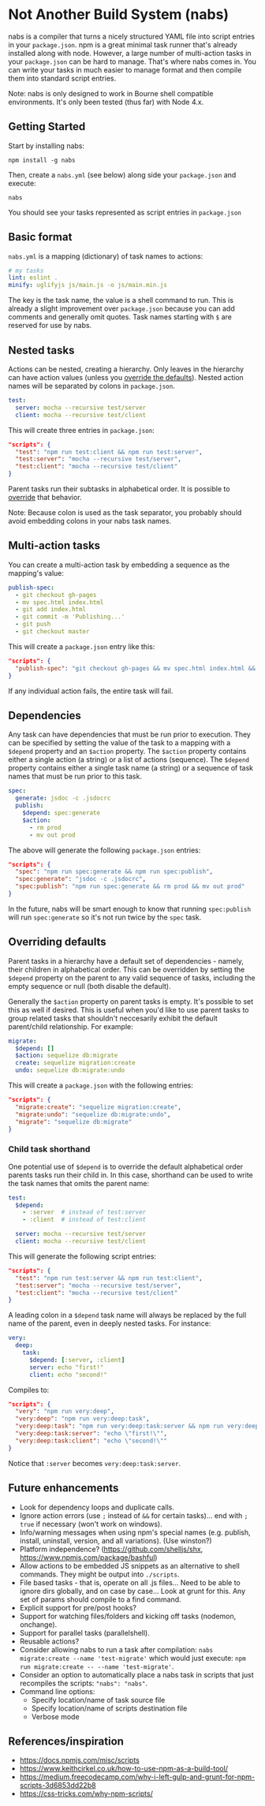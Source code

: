 # Not Another Build System (nabs)

nabs is a compiler that turns a nicely structured YAML file into script entries in your `package.json`. npm is a great minimal task runner that's already installed along with node. However, a large number of multi-action tasks in your `package.json` can be hard to manage. That's where nabs comes in. You can write your tasks in much easier to manage format and then compile them into standard script entries.

Note: nabs is only designed to work in Bourne shell compatible environments. It's only been tested (thus far) with Node 4.x.

## Getting Started

Start by installing nabs:

`npm install -g nabs`

Then, create a `nabs.yml` (see below) along side your `package.json` and execute:

`nabs`

You should see your tasks represented as script entries in `package.json`

## Basic format

`nabs.yml` is a mapping (dictionary) of task names to actions:

```yaml
# my tasks
lint: eslint .
minify: uglifyjs js/main.js -o js/main.min.js
```

The key is the task name, the value is a shell command to run. This is already a slight improvement over `package.json` because you can add comments and generally omit quotes. Task names starting with `$` are reserved for use by nabs.

## Nested tasks

Actions can be nested, creating a hierarchy. Only leaves in the hierarchy can have action values (unless you [override the defaults](#overriding-defaults)). Nested action names will be separated by colons in `package.json`.

```yaml
test:
  server: mocha --recursive test/server
  client: mocha --recursive test/client
```

This will create three entries in `package.json`:

```json
"scripts": {
  "test": "npm run test:client && npm run test:server",
  "test:server": "mocha --recursive test/server",
  "test:client": "mocha --recursive test/client"
}
```

Parent tasks run their subtasks in alphabetical order. It is possible to [override](#overiding-defaults) that behavior.

Note: Because colon is used as the task separator, you probably should avoid embedding colons in your nabs task names.

## Multi-action tasks

You can create a multi-action task by embedding a sequence as the mapping's value:

```yaml
publish-spec:
  - git checkout gh-pages
  - mv spec.html index.html
  - git add index.html
  - git commit -m 'Publishing...'
  - git push
  - git checkout master
```

This will create a `package.json` entry like this:

```json
"scripts": {
  "publish-spec": "git checkout gh-pages && mv spec.html index.html && git add index.html && git commit -m 'Publishing...' && git push && git checkout master"
}
```

If any individual action fails, the entire task will fail.

## Dependencies

Any task can have dependencies that must be run prior to execution. They can be specified by setting the value of the task to a mapping with a `$depend` property and an `$action` property. The `$action` property contains either a single action (a string) or a list of actions (sequence). The `$depend` property contains either a single task name (a string) or a sequence of task names that must be run prior to this task.

```yaml
spec:
  generate: jsdoc -c .jsdocrc
  publish:
    $depend: spec:generate
    $action:
      - rm prod
      - mv out prod
```

The above will generate the following `package.json` entries:

```json
"scripts": {
  "spec": "npm run spec:generate && npm run spec:publish",
  "spec:generate": "jsdoc -c .jsdocrc",
  "spec:publish": "npm run spec:generate && rm prod && mv out prod"
}
```

In the future, nabs will be smart enough to know that running `spec:publish` will run `spec:generate` so it's not run twice by the `spec` task.

## Overriding defaults

Parent tasks in a hierarchy have a default set of dependencies - namely, their children in alphabetical order. This can be overridden by setting the `$depend` property on the parent to any valid sequence of tasks, including the empty sequence or null (both disable the default).

Generally the `$action` property on parent tasks is empty. It's possible to set this as well if desired. This is useful when you'd like to use parent tasks to group related tasks that shouldn't neccesarily exhibit the default parent/child relationship. For example:

```yaml
migrate:
  $depend: []
  $action: sequelize db:migrate
  create: sequelize migration:create
  undo: sequelize db:migrate:undo
```

This will create a `package.json` with the following entries:

```json
"scripts": {
  "migrate:create": "sequelize migration:create",
  "migrate:undo": "sequelize db:migrate:undo",
  "migrate": "sequelize db:migrate"
}
```

### Child task shorthand

One potential use of `$depend` is to override the default alphabetical order parents tasks run their child in. In this case, shorthand can be used to write the task names that omits the parent name:

```yaml
test:
  $depend:
    - :server  # instead of test:server
    - :client  # instead of test:client

  server: mocha --recursive test/server
  client: mocha --recursive test/client
```

This will generate the following script entries:

```json
"scripts": {
  "test": "npm run test:server && npm run test:client",
  "test:server": "mocha --recursive test/server",
  "test:client": "mocha --recursive test/client"
}
```

A leading colon in a `$depend` task name will always be replaced by the full name of the parent, even in deeply nested tasks. For instance:

```yaml
very:
  deep:
    task:
      $depend: [:server, :client]
      server: echo "first!"
      client: echo "second!"
```

Compiles to:

```json
"scripts": {
  "very": "npm run very:deep",
  "very:deep": "npm run very:deep:task",
  "very:deep:task": "npm run very:deep:task:server && npm run very:deep:task:client",
  "very:deep:task:server": "echo \"first!\"",
  "very:deep:task:client": "echo \"second!\""
}
```

Notice that `:server` becomes `very:deep:task:server`.

## Future enhancements

* Look for dependency loops and duplicate calls.
* Ignore action errors (use `;` instead of `&&` for certain tasks)... end with `; true` if necessary (won't work on windows).
* Info/warning messages when using npm's special names (e.g. publish, install, uninstall, version, and all variations). (Use winston?)
* Platform independence? (https://github.com/shelljs/shx, https://www.npmjs.com/package/bashful)
* Allow actions to be embedded JS snippets as an alternative to shell commands. They might be output into `./scripts`.
* File based tasks - that is, operate on all .js files... Need to be able to ignore dirs globally, and on case by case... Look at grunt for this. Any set of params should compile to a find command.
* Explicit support for pre/post hooks?
* Support for watching files/folders and kicking off tasks (nodemon, onchange).
* Support for parallel tasks (parallelshell).
* Reusable actions?
* Consider allowing nabs to run a task after compilation: `nabs migrate:create --name 'test-migrate'` which would just execute: `npm run migrate:create -- --name 'test-migrate'`.
* Consider an option to automatically place a nabs task in scripts that just recompiles the scripts: `"nabs": "nabs"`.
* Command line options:
  * Specify location/name of task source file
  * Specify location/name of scripts destination file
  * Verbose mode


## References/inspiration

* https://docs.npmjs.com/misc/scripts
* https://www.keithcirkel.co.uk/how-to-use-npm-as-a-build-tool/
* https://medium.freecodecamp.com/why-i-left-gulp-and-grunt-for-npm-scripts-3d6853dd22b8
* https://css-tricks.com/why-npm-scripts/
